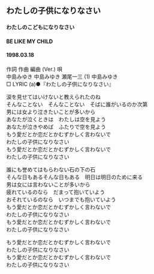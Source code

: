 ## わたしの子供になりなさい
#### わたしのこどもになりなさい
#### BE LIKE MY CHILD
#### 1998.03.18


作詞  作曲  編曲 (Ver.)   唄  
中島みゆき   中島みゆき   瀬尾一三 (1) 中島みゆき  
□ LYRIC (a)●『わたしの子供になりなさい』  
  
涙を見せてはいけないと教えられたのね  
そんなことない　そんなことない　そばに誰がいるのか次第  
男には女より泣きたいことが多いから  
あなたが泣くときは　わたしは空を見よう  
あなたが泣きやめば　ふたりで空を見よう  
もう愛だとか恋だとかむずかしく言わないで  
わたしの子供になりなさい  
もう愛だとか恋だとかむずかしく言わないで  
わたしの子供になりなさい  
  
誰にも誉めてはもらわない石の下の石  
そんな日もあるそんな日もある　明日は明日のために来る  
男は女には言わないことが多いから  
疲れているのなら　だまって抱いていよう  
おそれているのなら　いつまでも抱いていよう  
もう愛だとか恋だとかむずかしく言わないで  
わたしの子供になりなさい  
もう愛だとか恋だとかむずかしく言わないで  
わたしの子供になりなさい  
  
もう愛だとか恋だとかむずかしく言わないで  
わたしの子供になりなさい  
もう愛だとか恋だとかむずかしく言わないで  
わたしの子供になりなさい  
